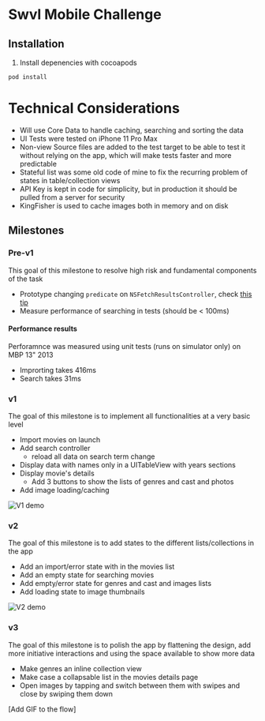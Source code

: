# Swvl Mobile Challenge 
## Installation
1. Install depenencies with cocoapods
```
pod install
```

# Technical Considerations

- Will use Core Data to handle caching, searching and sorting the data
- UI Tests were tested on iPhone 11 Pro Max
- Non-view Source files are added to the test target to be able to test it without relying on the app, which will make tests faster and more predictable 
- Stateful list was some old code of mine to fix the recurring problem of states in table/collection views
- API Key is kept in code for simplicity, but in production it should be pulled from a server for security
- KingFisher is used to cache images both in memory and on disk

## Milestones

### Pre-v1

This goal of this milestone to resolve high risk and fundamental components of the task 

- Prototype changing `predicate` on `NSFetchResultsController`, check [this tip](https://stackoverflow.com/questions/2482100/nsfetchedresultscontroller-changing-predicate-not-working)
- Measure performance of searching in tests (should be < 100ms)

#### Performance results
Perforamnce was measured using unit tests (runs on simulator only) on MBP 13" 2013

- Improrting takes 416ms
- Search takes 31ms

### v1

The goal of this milestone is to implement all functionalities at a very basic level

- Import movies on launch
- Add search controller
    - reload all data on search term change
- Display data with names only in a UITableView with years sections
- Display movie's  details
    - Add 3 buttons to show the lists of genres and cast and photos
- Add image loading/caching

![V1 demo](https://im7.ezgif.com/tmp/ezgif-7-fae6f7de0c53.gif)

### v2

The goal of this milestone is to add states to the different lists/collections in the app

- Add an import/error state with in the movies list
- Add an empty state for searching movies
- Add empty/error state for genres and cast and images lists
- Add loading state to image thumbnails

![V2 demo](https://im7.ezgif.com/tmp/ezgif-7-b7d805ff6f1c.gif)

### v3

The goal of this milestone is to polish the app by flattening the design, add more initiative interactions and using the space available to show more data

- Make genres an inline collection view
- Make case a collapsable list in the movies details page
- Open images by tapping and switch between them with swipes and close by swiping them down

[Add GIF to the flow]
